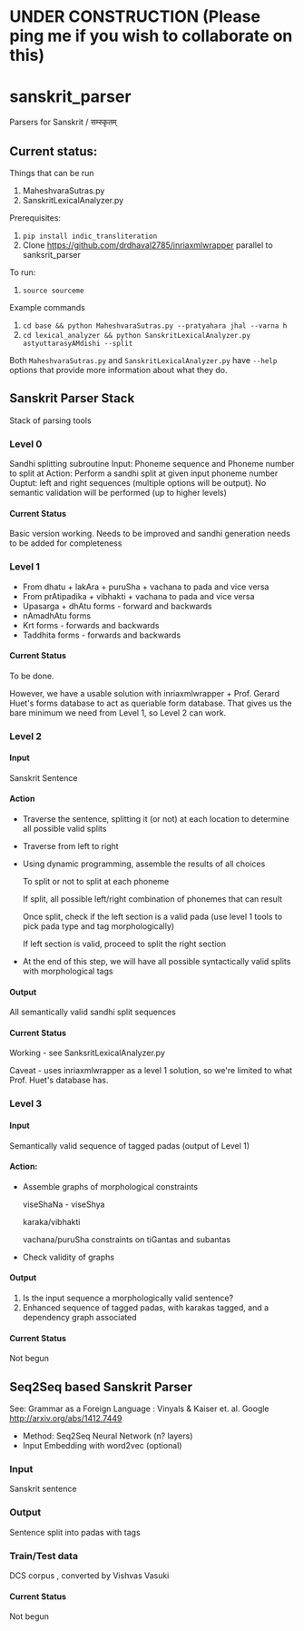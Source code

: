 # UNDER CONSTRUCTION (Please ping me if you wish to collaborate on this)
# sanskrit_parser
Parsers for Sanskrit / सम्स्कृतम् 

## Current status: 
Things that can be run
  1. MaheshvaraSutras.py
  2. SanskritLexicalAnalyzer.py
  
Prerequisites:
  1. `pip install indic_transliteration`
  2. Clone https://github.com/drdhaval2785/inriaxmlwrapper parallel to sanksrit_parser
  
To run:
  1. `source sourceme`
  
Example commands
  1. `cd base && python MaheshvaraSutras.py --pratyahara jhal --varna h`
  2. `cd lexical_analyzer && python SanskritLexicalAnalyzer.py astyuttarasyAMdishi --split`
  
Both `MaheshvaraSutras.py` and `SanskritLexicalAnalyzer.py` have `--help` options that provide more information about what they do. 

## Sanskrit Parser Stack

Stack of parsing tools

### Level 0
Sandhi splitting subroutine 
       Input: Phoneme sequence and Phoneme number to split at 
       Action: Perform a sandhi split at given input phoneme number
       Ouptut:  left and right sequences (multiple options will be output). 
       No semantic validation will be performed (up to higher levels)
       
#### Current Status
Basic version working. Needs to be improved and sandhi generation needs to be added for completeness

### Level 1
* From dhatu + lakAra + puruSha + vachana to pada and vice versa
* From prAtipadika + vibhakti + vachana to pada and vice versa
* Upasarga + dhAtu forms - forward and backwards
* nAmadhAtu forms
* Krt forms  - forwards and backwards
* Taddhita forms  - forwards and backwards

#### Current Status
To be done.

However, we have a usable solution with inriaxmlwrapper + Prof. Gerard Huet's forms database to act as queriable form database. That gives us the bare minimum we need from Level 1, so Level 2 can work.  

### Level 2

#### Input
Sanskrit Sentence
#### Action
*   Traverse the sentence, splitting it (or not) at each location to determine all possible valid splits
*   Traverse from left to right
*   Using dynamic programming, assemble the results of all choices
 
      To split or not to split at each phoneme
      
      If split, all possible left/right combination of phonemes that can result
      
      Once split, check if the left section is a valid pada (use level 1 tools to pick pada type and tag morphologically) 
      
      If left section is valid, proceed to split the right section
* At the end of this step, we will have all possible syntactically valid splits with morphological tags 

#### Output
All semantically valid sandhi split sequences

#### Current Status
Working - see SanksritLexicalAnalyzer.py

Caveat - uses inriaxmlwrapper as a level 1 solution, so we're limited to what Prof. Huet's database has.

###    Level 3
#### Input
Semantically valid sequence of tagged padas (output of Level 1)
#### Action:
* Assemble graphs of morphological constraints 

    viseShaNa - viseShya

    karaka/vibhakti
    
    vachana/puruSha constraints on tiGantas and subantas
* Check validity of graphs
#### Output
1.  Is the input sequence a morphologically valid sentence?
1.  Enhanced sequence of tagged padas, with karakas tagged, and a dependency graph associated

#### Current Status
Not begun

## Seq2Seq based Sanskrit Parser

See: Grammar as a Foreign Language : Vinyals & Kaiser et. al. Google
http://arxiv.org/abs/1412.7449

* Method: Seq2Seq Neural Network (n? layers)
* Input Embedding with word2vec (optional)

### Input
Sanskrit sentence
### Output
Sentence split into padas with tags
### Train/Test data
DCS corpus , converted by Vishvas Vasuki

#### Current Status
Not begun

